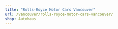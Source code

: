 ```yaml
---
title: "Rolls-Royce Motor Cars Vancouver"
url: /vancouver/rolls-royce-motor-cars-vancouver/
shop: Autohaus
---
```

